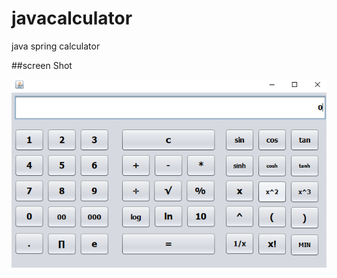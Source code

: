 # javacalculator
java spring calculator

##screen Shot

![Alt text](/CAPTURE.PNG?raw=true "Optional Title")
